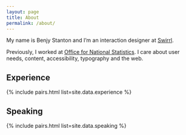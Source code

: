 ```yaml
---
layout: page
title: About
permalink: /about/
---
```


<p class="lede">My name is Benjy Stanton and I’m an interaction designer at <a href="http://www.swirrl.com/">Swirrl</a>.</p>

Previously, I worked at [Office for National Statistics](https://www.ons.gov.uk/). I care about user needs, content, accessibility, typography and the web.

## Experience

{% include pairs.html list=site.data.experience %}

## Speaking

{% include pairs.html list=site.data.speaking %}
